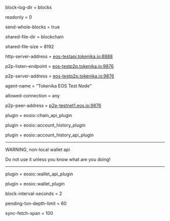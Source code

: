 block-log-dir = blocks

readonly = 0

send-whole-blocks = true

shared-file-dir = blockchain

shared-file-size = 8192

http-server-address = [eos-testapi.tokenika.io:8888](http://eos-testapi.tokenika.io:8888/)

p2p-listen-endpoint = [eos-testp2p.tokenika.io:9876](http://eos-testp2p.tokenika.io:9876/)

p2p-server-address = [eos-testp2p.tokenika.io:9876](http://eos-testp2p.tokenika.io:9876/)

agent-name = "Tokenika EOS Test Node"

allowed-connection = any

p2p-peer-address = [p2p-testnet1.eos.io:9876](http://p2p-testnet1.eos.io:9876/)

plugin = eosio::chain_api_plugin

plugin = eosio::account_history_plugin

plugin = eosio::account_history_api_plugin

***
WARNING, non-local wallet api

Do not use it unless you know what are you doing!

***
plugin = eosio::wallet_api_plugin

plugin = eosio::wallet_plugin

block-interval-seconds = 2

pending-txn-depth-limit = 60

sync-fetch-span = 100